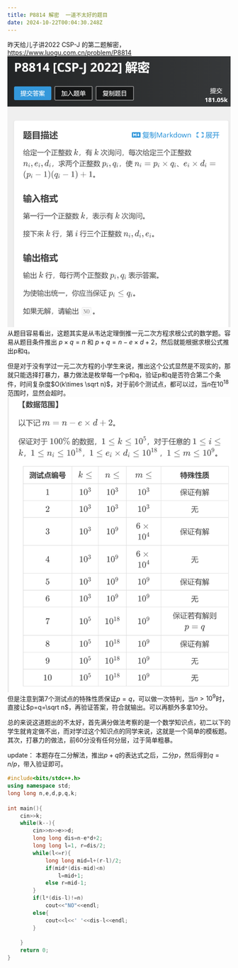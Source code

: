 ```yaml
---
title: P8814 解密  一道不太好的题目
date: 2024-10-22T00:04:30.248Z
---
```





昨天给儿子讲2022 CSP-J 的第二题解密，https://www.luogu.com.cn/problem/P8814
![微信图片_20241022075509.png](https://github.com/justonehe/tinymind-blog/blob/main/assets/images/2024-10-21/1729554920654.png?raw=true)
从题目容易看出，这题其实是从韦达定理倒推一元二次方程求根公式的数学题。容易从题目条件推出 $p\times q=n$ 和 $p+q=n-e\times d+2$，然后就能根据求根公式推出p和q。

但是对于没有学过一元二次方程的小学生来说，推出这个公式显然是不现实的，那就只能选择打暴力，暴力做法是枚举每一个p和q，验证p和q是否符合第二个条件，时间复杂度$O(k\times \sqrt n)$，对于前6个测试点，都可以过，当$n$在$10^18$范围时，显然会超时。
![微信图片_20241022080415.png](https://github.com/justonehe/tinymind-blog/blob/main/assets/images/2024-10-22/1729555464537.png?raw=true)
但是注意到第7个测试点的特殊性质保证$p=q$，可以做一次特判，当$n>10^9$时，直接让$p=q=\sqrt n$，再验证答案，符合就输出。可以再额外多拿10分。

总的来说这道题出的不太好，首先满分做法考察的是一个数学知识点，初二以下的学生就肯定做不出，而对学过这个知识点的同学来说，这就是一个简单的模板题。
其次，打暴力的做法，前60分没有任何分层，过于简单粗暴。

update：
本题存在二分解法，推出$p+q$的表达式之后，二分$p$，然后得到$q=n/p$，带入验证即可。
```cpp
#include<bits/stdc++.h>
using namespace std;
long long n,e,d,p,q,k;

int main(){
	cin>>k;
	while(k--){
		cin>>n>>e>>d;
		long long dis=n-e*d+2;
		long long l=1, r=dis/2;
		while(l<=r){
			long long mid=l+(r-l)/2;
			if(mid*(dis-mid)<n)
				l=mid+1;
			else r=mid-1;
		}
		if(l*(dis-l)!=n) 
			cout<<"NO"<<endl;
		else{
			cout<<l<<' '<<dis-l<<endl;
		}
		
	}
	return 0;
}
```